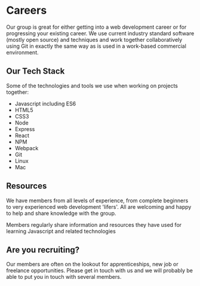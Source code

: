 # Careers

Our group is great for either getting into a web development career or for progressing your existing career. We use current industry standard software (mostly open source) and techniques and work together collaboratively using Git in exactly the same way as is used in a work-based commercial environment.

## Our Tech Stack

Some of the technologies and tools we use when working on projects together:

- Javascript including ES6
- HTML5
- CSS3
- Node
- Express
- React
- NPM
- Webpack
- Git
- Linux
- Mac

## Resources

We have members from all levels of experience, from complete beginners to very experienced web development 'lifers'. All are welcoming and happy to help and share knowledge with the group.

Members regularly share information and resources they have used for learning Javascript and related technologies

## Are you recruiting?
Our members are often on the lookout for apprenticeships, new job or freelance opportunities. Please get in touch with us and we will probably be able to put you in touch with several members.
